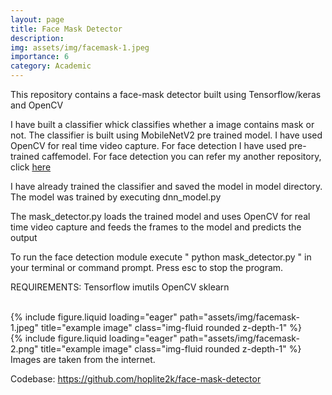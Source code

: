 ```yaml
---
layout: page
title: Face Mask Detector
description:
img: assets/img/facemask-1.jpeg
importance: 6
category: Academic
---
```


This repository contains a face-mask detector built using Tensorflow/keras and OpenCV

I have built a classifier whick classifies whether a image contains mask or not. The classifier is built using MobileNetV2 pre trained model. I have used OpenCV for real time video capture. For face detection I have used pre-trained caffemodel. For face detection you can refer my another repository, click <a href="">here</a>

I have already trained the classifier and saved the model in model directory. The model was trained by executing dnn_model.py

The mask_detector.py loads the trained model and uses OpenCV for real time video capture and feeds the frames to the model and predicts the output

To run the face detection module execute " python mask_detector.py " in your terminal or command prompt. Press esc to stop the program.

REQUIREMENTS:
    Tensorflow
    imutils
    OpenCV
    sklearn


<br>
<div class="row">
    <div class="col-sm mt-3 mt-md-0">
        {% include figure.liquid loading="eager" path="assets/img/facemask-1.jpeg" title="example image" class="img-fluid rounded z-depth-1" %}
    </div>
    <div class="col-sm mt-3 mt-md-0">
        {% include figure.liquid loading="eager" path="assets/img/facemask-2.png" title="example image" class="img-fluid rounded z-depth-1" %}
    </div>
</div>
<div class="caption">
    Images are taken from the internet.
</div>

Codebase: <a href="https://github.com/hoplite2k/face-mask-detector">https://github.com/hoplite2k/face-mask-detector</a>
